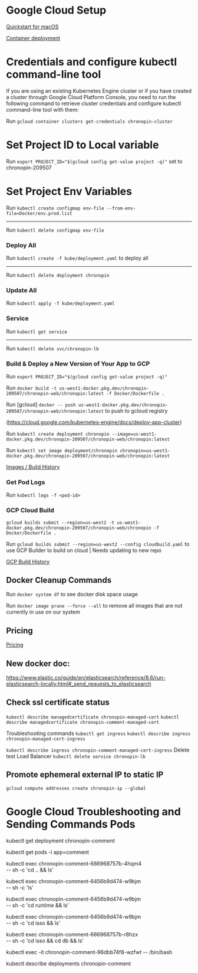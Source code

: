 # Google Cloud Setup

[Quickstart for macOS](https://cloud.google.com/sdk/docs/quickstart-macos)

[Container deployment](https://cloud.google.com/kubernetes-engine/docs/tutorials/hello-app)

# Credentials and configure kubectl command-line tool

If you are using an existing Kubernetes Engine cluster or if you have created a cluster through Google Cloud Platform Console, you need to run the following command to retrieve cluster credentials and configure kubectl command-line tool with them:

Run `gcloud container clusters get-credentials chronopin-cluster`

# Set Project ID to Local variable

Run `export PROJECT_ID="$(gcloud config get-value project -q)"` set to chronopin-209507

# Set Project Env Variables 

Run `kubectl create configmap env-file --from-env-file=Docker/env.prod.list`

---

Run `kubectl delete configmap env-file`

### Deploy All

Run `kubectl create -f kube/deployment.yaml` to deploy all

---

Run `kubectl delete deployment chronopin`

### Update All

Run `kubectl apply -f kube/deployment.yaml`

### Service

Run `kubectl get service`

---

Run `kubectl delete svc/chronopin-lb`


### Build & Deploy a New Version of Your App to GCP

Run `export PROJECT_ID="$(gcloud config get-value project -q)"`

Run `docker build -t us-west1-docker.pkg.dev/chronopin-209507/chronopin-web/chronopin:latest -f Docker/Dockerfile .`

Run [gcloud] `docker -- push us-west1-docker.pkg.dev/chronopin-209507/chronopin-web/chronopin:latest` to push to gcloud registry


(https://cloud.google.com/kubernetes-engine/docs/deploy-app-cluster)

Run `kubectl create deployment chronopin --image=us-west1-docker.pkg.dev/chronopin-209507/chronopin-web/chronopin:latest`

Run `kubectl set image deployment/chronopin chronopin=us-west1-docker.pkg.dev/chronopin-209507/chronopin-web/chronopin:latest`

[Images / Build History](https://console.cloud.google.com/gcr/images/chronopin-209507/GLOBAL/chronopin?project=chronopin-209507&gcrImageListsize=50)

### Get Pod Logs

Run `kubectl logs -f <pod-id>`

### GCP Cloud Build

`gcloud builds submit --region=us-west2 -t us-west1-docker.pkg.dev/chronopin-209507/chronopin-web/chronopin -f Docker/Dockerfile .`

Run `gcloud builds submit --region=us-west2 --config cloudbuild.yaml` to use GCP Builder to build on cloud | Needs updating to new repo

[GCP Build History](https://console.cloud.google.com/cloud-build/builds?authuser=0&project=chronopin-209507)

## Docker Cleanup Commands

Run `docker system df` to see docker disk space usage

Run `docker image prune --force --all` to remove all images that are not currently in use on our system

## Pricing

[Pricing](https://cloud.google.com/compute/pricing?hl=en_US&_ga=2.195120300.-1809462848.1528116354)




## New docker doc:
https://www.elastic.co/guide/en/elasticsearch/reference/8.6/run-elasticsearch-locally.html#_send_requests_to_elasticsearch


## Check ssl certificate status

`kubectl describe managedcertificate chronopin-managed-cert`
`kubectl describe managedcertificate chronopin-comment-managed-cert`

Troubleshooting commands
`kubectl get ingress`
`kubectl describe ingress chronopin-managed-cert-ingress`

`kubectl describe ingress chronopin-comment-managed-cert-ingress`
Delete test Load Balancer
`kubectl delete service chronopin-lb`

## Promote ephemeral external IP to static IP
`gcloud compute addresses create chronopin-ip --global`


# Google Cloud Troubleshooting and Sending Commands Pods

kubectl get deployment chronopin-comment

kubectl get pods -l app=comment

kubectl exec chronopin-comment-686968757b-4hqm4 \
    -- sh -c 'cd .. && ls'

kubectl exec chronopin-comment-6456b9d474-w9bjm \
    -- sh -c 'ls'

kubectl exec chronopin-comment-6456b9d474-w9bjm \
    -- sh -c 'cd runtime && ls'

kubectl exec chronopin-comment-6456b9d474-w9bjm \
    -- sh -c 'cd isso && ls'

kubectl exec chronopin-comment-686968757b-r8hzx \
    -- sh -c 'cd isso && cd db && ls'

kubectl exec -it chronopin-comment-96dbb74f8-wzfwt  -- /bin/bash

kubectl describe deployments chronopin-comment
